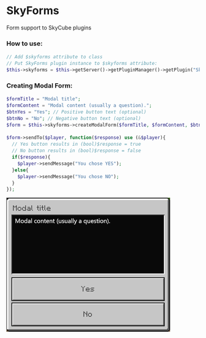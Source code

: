 # SkyForms
Form support to SkyCube plugins

### How to use:

```php
// Add $skyforms attribute to class
// Put SkyForms plugin instance to $skyforms attribute:
$this->skyforms = $this->getServer()->getPluginManager()->getPlugin("SkyForms");
```

### Creating Modal Form:
```php
$formTitle = "Modal title";
$formContent = "Modal content (usually a question).";
$btnYes = "Yes"; // Positive button text (optional)
$btnNo = "No"; // Negative button text (optional)
$form = $this->skyforms->createModalForm($formTitle, $formContent, $btnYes, $btnNo);

$form->sendTo($player, function($response) use (&$player){
  // Yes button results in (bool)$response = true
  // No button results in (bool)$response = false
  if($response){
    $player->sendMessage("You chose YES");
  }else{
    $player->sendMessage("You chose NO");
  }
});
```
![Modal Form](modal_form_screenshot.jpg)
